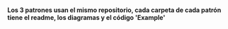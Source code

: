 #### Los 3 patrones usan el mismo repositorio, cada carpeta de cada patrón tiene el readme, los diagramas y el código 'Example'